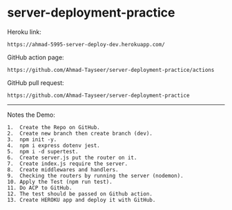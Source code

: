 # server-deployment-practice

Heroku link:

    https://ahmad-5995-server-deploy-dev.herokuapp.com/

GitHub action page:

    https://github.com/Ahmad-Tayseer/server-deployment-practice/actions

GitHub pull request:

    https://github.com/Ahmad-Tayseer/server-deployment-practice

***
Notes the Demo:

    1.  Create the Repo on GitHub.
    2.  Create new branch then create branch (dev).
    3.  npm init -y.
    4.  npm i express dotenv jest.
    5.  npm i -d supertest.
    6.  Create server.js put the router on it.
    7.  Create index.js require the server.
    8.  Create middlewares and handlers.
    9.  Checking the routers by running the server (nodemon).
    10. Apply the Test (npm run test).
    11. Do ACP to GitHub.
    12. The test should be passed on Github action.
    13. Create HEROKU app and deploy it with GitHub.